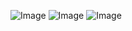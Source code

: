 ![Image](https://github.com/user-attachments/assets/3aa88159-16f2-41b5-8654-ec9a4ecf0549)
![Image](https://github.com/user-attachments/assets/0d2a0d1f-9ca7-43d7-bc62-150d681adf65)
![Image](https://github.com/user-attachments/assets/32f2f874-cc3d-47ca-a9d2-2df652e3a862)
